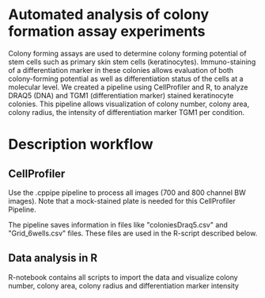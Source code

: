 # Automated analysis of colony formation assay experiments

Colony forming assays are used to determine colony forming potential of stem cells such as primary skin stem cells (keratinocytes). Immuno-staining of a differentiation marker in these colonies allows evaluation of both colony-forming potential as well as differentiation status of the cells at a molecular level. We created a pipeline using CellProfiler and R, to analyze DRAQ5 (DNA) and TGM1 (differentiation marker) stained keratinocyte colonies. This pipeline allows visualization of colony number, colony area, colony radius, the intensity of differentiation marker TGM1 per condition.

# Description workflow

## CellProfiler

Use the .cppipe pipeline to process all images (700 and 800 channel BW images). Note that a mock-stained plate is needed for this CellProfiler Pipeline.

The pipeline saves information in files like "coloniesDraq5.csv" and "Grid_6wells.csv" files. These files are used in the R-script described below. 

## Data analysis in R

R-notebook contains all scripts to import the data and visualize colony number, colony area, colony radius and differentiation marker intensity
